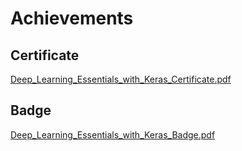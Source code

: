 

# Achievements
## Certificate
[Deep_Learning_Essentials_with_Keras_Certificate.pdf](https://prod-files-secure.s3.us-west-2.amazonaws.com/03e82b26-cccb-4906-bb56-adabcbdc0655/f5cf1405-8a02-49a4-beb6-3d50b033ba6e/Deep_Learning_Essentials_with_Keras_Certificate.pdf?X-Amz-Algorithm=AWS4-HMAC-SHA256&X-Amz-Content-Sha256=UNSIGNED-PAYLOAD&X-Amz-Credential=ASIAZI2LB4664TATOSGK%2F20250129%2Fus-west-2%2Fs3%2Faws4_request&X-Amz-Date=20250129T101535Z&X-Amz-Expires=3600&X-Amz-Security-Token=IQoJb3JpZ2luX2VjEIL%2F%2F%2F%2F%2F%2F%2F%2F%2F%2FwEaCXVzLXdlc3QtMiJIMEYCIQCoWj66hIkU4aAj4DKMkeh0CnVWRhNLk3OiS12I5ulLAQIhAILr9h8fIe8R%2BauN4heKzcMMHMjDy6ZkVyGpMYwF6QLQKogECIr%2F%2F%2F%2F%2F%2F%2F%2F%2F%2FwEQABoMNjM3NDIzMTgzODA1IgzAXyH6Az3%2FCqn0CqYq3AP3BD6dmpJNkxU1GH0oJ0sbk5%2FaLsk0Lr9cD2ZISizoINJtgxyDNNv9Z%2BF82vVsumRIoWDeROxFmsruJ6p4Hg2uaM9Syb17j9UIexr3vu4d4iQvvg4WObiRKH4oac5o3%2FmqU044ZoQQfb41fBgqiqtT2Gc1ZaBRrRqyyleeT9ESKK0OB6TcJ4%2Bf584ZCNWbYfSiN5yN%2FVB%2BHufYZ%2FKvPpro%2BpHtw7mU7NoHu4qUSFmNaS0y5%2Frqp3jTAL%2B8USxzN1Bnj4LFPByz2PK9Z1LOx3eEbf4KoaJyDsUPamBtTiFLU%2F1bNBWHWWzobL1m%2FhSRZ8qzII1RSav0H2Uc4L%2FiG%2F%2BRygKGGERCOXahYaNImxhYv8wIKIZYvfkVcMPi4rGe8Pd0Kxqc%2BbvXhyZq7KNHO5qN%2FM66SiiebTwe1fuXzM2BRrD3QmV1MEpKtUmJ%2FiaBLUbPcxzb0cYZNgAVOfjQpV6Kv%2BDxjGh7qd0GjJveyZFg1s9kpu8znXHJHut2EhQR0rBn%2Fm%2BUmhamAm4QQMZUmpG2spdPwuDf10fQPlxMQCE%2FF5LWX92oTkZb7Z7f9ADjuLqCjhBV%2BQm%2F0issZ4ucROZm5Ws1MGtjK%2FfVTZG%2F6aTZT1ionew%2FBumzM5AakzDw5Oe8BjqkAaC0dhSmDKs2A8sTAyMXPRD0U2jijbJyrWGnutsmGQ4A4prctrGxbsDzClpi%2FNwAYsm7xyMTz5ZZNCwxUdYak9PtR4HQdRO11t4qsVBibBjjqkFcMwmFlqjrinFwY%2BtWPFZtF0drGzpF%2Bzdq%2BDhFlWd2VL1%2FQZUnEhp60SzCby71OTXjHd7eTpQQVoWaQ7u%2Fgu25fw7tJo24zNMfQ6MgHwrzysv2&X-Amz-Signature=cfb06185d0410f26685775712bd2b69c42d246c2dfe8894943446a4b0e0be077&X-Amz-SignedHeaders=host&x-id=GetObject)
## Badge
[Deep_Learning_Essentials_with_Keras_Badge.pdf](https://prod-files-secure.s3.us-west-2.amazonaws.com/03e82b26-cccb-4906-bb56-adabcbdc0655/5c209097-6d96-477f-a031-edc11aa6225f/Deep_Learning_Essentials_with_Keras_Badge.pdf?X-Amz-Algorithm=AWS4-HMAC-SHA256&X-Amz-Content-Sha256=UNSIGNED-PAYLOAD&X-Amz-Credential=ASIAZI2LB4664TATOSGK%2F20250129%2Fus-west-2%2Fs3%2Faws4_request&X-Amz-Date=20250129T101535Z&X-Amz-Expires=3600&X-Amz-Security-Token=IQoJb3JpZ2luX2VjEIL%2F%2F%2F%2F%2F%2F%2F%2F%2F%2FwEaCXVzLXdlc3QtMiJIMEYCIQCoWj66hIkU4aAj4DKMkeh0CnVWRhNLk3OiS12I5ulLAQIhAILr9h8fIe8R%2BauN4heKzcMMHMjDy6ZkVyGpMYwF6QLQKogECIr%2F%2F%2F%2F%2F%2F%2F%2F%2F%2FwEQABoMNjM3NDIzMTgzODA1IgzAXyH6Az3%2FCqn0CqYq3AP3BD6dmpJNkxU1GH0oJ0sbk5%2FaLsk0Lr9cD2ZISizoINJtgxyDNNv9Z%2BF82vVsumRIoWDeROxFmsruJ6p4Hg2uaM9Syb17j9UIexr3vu4d4iQvvg4WObiRKH4oac5o3%2FmqU044ZoQQfb41fBgqiqtT2Gc1ZaBRrRqyyleeT9ESKK0OB6TcJ4%2Bf584ZCNWbYfSiN5yN%2FVB%2BHufYZ%2FKvPpro%2BpHtw7mU7NoHu4qUSFmNaS0y5%2Frqp3jTAL%2B8USxzN1Bnj4LFPByz2PK9Z1LOx3eEbf4KoaJyDsUPamBtTiFLU%2F1bNBWHWWzobL1m%2FhSRZ8qzII1RSav0H2Uc4L%2FiG%2F%2BRygKGGERCOXahYaNImxhYv8wIKIZYvfkVcMPi4rGe8Pd0Kxqc%2BbvXhyZq7KNHO5qN%2FM66SiiebTwe1fuXzM2BRrD3QmV1MEpKtUmJ%2FiaBLUbPcxzb0cYZNgAVOfjQpV6Kv%2BDxjGh7qd0GjJveyZFg1s9kpu8znXHJHut2EhQR0rBn%2Fm%2BUmhamAm4QQMZUmpG2spdPwuDf10fQPlxMQCE%2FF5LWX92oTkZb7Z7f9ADjuLqCjhBV%2BQm%2F0issZ4ucROZm5Ws1MGtjK%2FfVTZG%2F6aTZT1ionew%2FBumzM5AakzDw5Oe8BjqkAaC0dhSmDKs2A8sTAyMXPRD0U2jijbJyrWGnutsmGQ4A4prctrGxbsDzClpi%2FNwAYsm7xyMTz5ZZNCwxUdYak9PtR4HQdRO11t4qsVBibBjjqkFcMwmFlqjrinFwY%2BtWPFZtF0drGzpF%2Bzdq%2BDhFlWd2VL1%2FQZUnEhp60SzCby71OTXjHd7eTpQQVoWaQ7u%2Fgu25fw7tJo24zNMfQ6MgHwrzysv2&X-Amz-Signature=da21b912d85e71f6c3e2675b3ddac078d8aea6b4dce8984f38f398a7434f0d77&X-Amz-SignedHeaders=host&x-id=GetObject)
